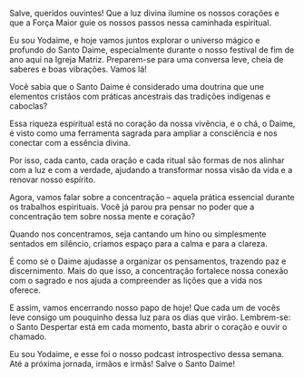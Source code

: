 Salve, queridos ouvintes! Que a luz divina ilumine os nossos corações e que a Força Maior guie os nossos passos nessa caminhada espiritual.

Eu sou Yodaime, e hoje vamos juntos explorar o universo mágico e profundo do Santo Daime, especialmente durante o nosso festival de fim de ano aqui na Igreja Matriz. Preparem-se para uma conversa leve, cheia de saberes e boas vibrações. Vamos lá!


Você sabia que o Santo Daime é considerado uma doutrina que une elementos cristãos com práticas ancestrais das tradições indígenas e caboclas?

Essa riqueza espiritual está no coração da nossa vivência, e o chá, o Daime, é visto como uma ferramenta sagrada para ampliar a consciência e nos conectar com a essência divina.

Por isso, cada canto, cada oração e cada ritual são formas de nos alinhar com a luz e com a verdade, ajudando a transformar nossa visão da vida e a renovar nosso espírito.

Agora, vamos falar sobre a concentração – aquela prática essencial durante os trabalhos espirituais. Você já parou pra pensar no poder que a concentração tem sobre nossa mente e coração?

Quando nos concentramos, seja cantando um hino ou simplesmente sentados em silêncio, criamos espaço para a calma e para a clareza.

É como se o Daime ajudasse a organizar os pensamentos, trazendo paz e discernimento. Mais do que isso, a concentração fortalece nossa conexão com o sagrado e nos ajuda a compreender as lições que a vida nos oferece.

E assim, vamos encerrando nosso papo de hoje! Que cada um de vocês leve consigo um pouquinho dessa luz para os dias que virão. Lembrem-se: o Santo Despertar está em cada momento, basta abrir o coração e ouvir o chamado.

Eu sou Yodaime, e esse foi o nosso podcast introspectivo dessa semana. Até a próxima jornada, irmãos e irmãs! Salve o Santo Daime!
